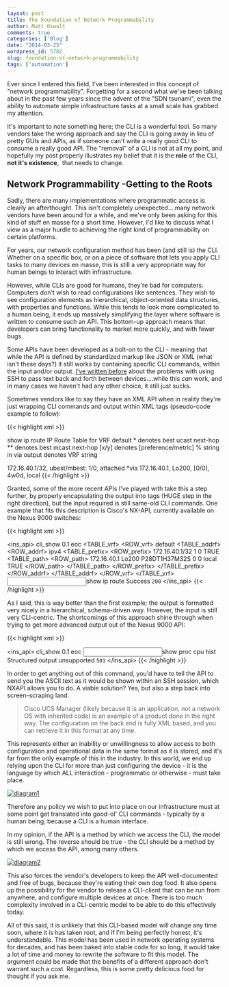 ```yaml
---
layout: post
title: The Foundation of Network Programmability
author: Matt Oswalt
comments: true
categories: ['Blog']
date: "2014-03-25"
wordpress_id: 5782
slug: foundation-of-network-programmability
tags: ['automation']
---
```



Ever since I entered this field, I've been interested in this concept of "network programmability". Forgetting for a second what we've been talking about in the past few years since the advent of the "SDN tsunami", even the ability to automate simple infrastructure tasks at a small scale has grabbed my attention.

It's important to note something here; the CLI is a wonderful tool. So many vendors take the wrong approach and say the CLI is going away in lieu of pretty GUIs and APIs, as if someone can't write a really good CLI to consume a really good API. The "removal" of a CLI is not at all my point, and hopefully my post properly illustrates my belief that it is the **role** of the CLI, **not it's existence**,  that needs to change.

## Network Programmability -Getting to the Roots

Sadly, there are many implementations where programmatic access is clearly an afterthought. This isn't completely unexpected....many network vendors have been around for a while, and we've only been asking for this kind of stuff en masse for a short time. However, I'd like to discuss what I view as a major hurdle to achieving the right kind of programmability on certain platforms.

For years, our network configuration method has been (and still is) the CLI. Whether on a specific box, or on a piece of software that lets you apply CLI tasks to many devices en masse, this is still a very appropriate way for human beings to interact with infrastructure.

However, while CLIs are good for humans, they're bad for computers. Computers don't wish to read configurations like sentences. They wish to see configuration elements as hierarchical, object-oriented data structures, with properties and functions. While this tends to look more complicated to a human being, it ends up massively simplifying the layer where software is written to consume such an API. This bottom-up approach means that developers can bring functionality to market more quickly, and with fewer bugs.

Some APIs have been developed as a bolt-on to the CLI - meaning that while the API is defined by standardized markup like JSON or XML (what isn't these days?) it still works by containing specific CLI commands, within the input and/or output. [I've written before](https://keepingitclassless.net/2013/09/the-benefit-of-infrastructure-apis/) about the problems with using SSH to pass text back and forth between devices....while this *can* work, and in many cases we haven't had any other choice, it still just sucks.

Sometimes vendors like to say they have an XML API when in reality they're just wrapping CLI commands and output within XML tags (pseudo-code example to follow):

{{< highlight xml >}}
<?xml version="1.0"?>
<api>
  <cmd>show ip route</cmd>
  <outputs>
    <output>
      <body>IP Route Table for VRF  default 
 *  denotes best ucast next-hop
 **  denotes best mcast next-hop
 [x/y]  denotes [preference/metric]
 % string   in via output denotes VRF  string 

172.16.40.1/32, ubest/mbest: 1/0, attached
    *via 172.16.40.1, Lo200, [0/0], 4w0d, local
      </body>
    </output>
  </outputs>
</api>
{{< /highlight >}}

Granted, some of the more recent APIs I've played with take this a step further, by properly encapsulating the output into tags (HUGE step in the right direction), but the input required is still same-old CLI commands. One example that fits this description is Cisco's NX-API, currently available on the Nexus 9000 switches:

{{< highlight xml >}}    
<?xml version="1.0"?>
<ins_api>
	<type>cli_show</type>
	<version>0.1</version>
	<sid>eoc</sid>
	<outputs>
		<output>
			<body>
				<TABLE_vrf>
					<ROW_vrf>
						<vrf-name-out>default</vrf-name-out>
						<TABLE_addrf>
							<ROW_addrf>
								<addrf>ipv4</addrf>
								<TABLE_prefix>
									<ROW_prefix>
										<ipprefix>172.16.40.1/32</ipprefix>
										<ucast-nhops>1</ucast-nhops>
										<mcast-nhops>0</mcast-nhops>
										<attached>TRUE</attached>
										<TABLE_path>
											<ROW_path>
												<ipnexthop>172.16.40.1</ipnexthop>
												<ifname>Lo200</ifname>
												<uptime>P28DT1H37M32S</uptime>
												<pref>0</pref>
												<metric>0</metric>
												<clientname>local</clientname>
												<ubest>TRUE</ubest>
											</ROW_path>
										</TABLE_path>
									</ROW_prefix>
								</TABLE_prefix>
							</ROW_addrf>
						</TABLE_addrf>
					</ROW_vrf>
				</TABLE_vrf>
			</body>
			<input>show ip route</input>
			<msg>Success</msg>
			<code>200</code>
		</output>
	</outputs>
</ins_api>
{{< /highlight >}}

As I said, this is way better than the first example; the output is formatted very nicely in a hierarchical, schema-driven way. However, the input is still very CLI-centric. The shortcomings of this approach shine through when trying to get more advanced output out of the Nexus 9000 API:

{{< highlight xml >}}    
<?xml version="1.0"?>
<ins_api>
  <type>cli_show</type>
  <version>0.1</version>
  <sid>eoc</sid>
  <outputs>
    <output>
      <input>show proc cpu hist</input>
      <msg>Structured output unsupported</msg>
      <code>501</code>
    </output>
  </outputs>
</ins_api>
{{< /highlight >}}

In order to get anything out of this command, you'd have to tell the API to send you the ASCII text as it would be shown within an SSH session, which NXAPI allows you to do. A viable solution? Yes, but also a step back into screen-scraping land.

> Cisco UCS Manager (likely because it is an application, not a network OS with inherited code) is an example of a product done in the right way. The configuration on the back end is fully XML based, and you can retrieve it in this format at any time.

This represents either an inability or unwillingness to allow access to both configuration and operational data in the same format as it is stored, and it's far from the only example of this in the industry. In this world, we end up relying upon the CLI for more than just configuring the device - it is the language by which ALL interaction - programmatic or otherwise - must take place.

[![diagram1](assets/2014/03/diagram11-1024x612.png)](assets/2014/03/diagram11.png)

Therefore any policy we wish to put into place on our infrastructure must at some point get translated into good-ol' CLI commands - typically by a human being, because a CLI is a human interface.

In my opinion, if the API is a method by which we access the CLI, the model is still wrong. The reverse should be true - the CLI should be a method by which we access the API, among many others.

[![diagram2](assets/2014/03/diagram2.png)](assets/2014/03/diagram2.png)

This also forces the vendor's developers to keep the API well-documented and free of bugs, because they're eating their own dog food. It also opens up the possibility for the vendor to release a CLI-client that can be run from anywhere, and configure multiple devices at once. There is too much complexity involved in a CLI-centric model to be able to do this effectively today.

All of this said, it is unlikely that this CLI-based model will change any time soon, where it is has taken root, and if I'm being perfectly honest, it's understandable. This model has been used in network operating systems for decades, and has been baked into stable code for so long, it would take a lot of time and money to rewrite the software to fit this model. The argument could be made that the benefits of a different approach don't warrant such a cost. Regardless, this is some pretty delicious food for thought if you ask me.
